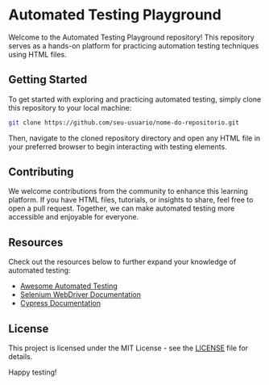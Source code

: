 # Automated Testing Playground

Welcome to the Automated Testing Playground repository! This repository serves as a hands-on platform for practicing automation testing techniques using HTML files.

## Getting Started

To get started with exploring and practicing automated testing, simply clone this repository to your local machine:

```bash
git clone https://github.com/seu-usuario/nome-do-repositorio.git
```

Then, navigate to the cloned repository directory and open any HTML file in your preferred browser to begin interacting with testing elements.

## Contributing

We welcome contributions from the community to enhance this learning platform. If you have HTML files, tutorials, or insights to share, feel free to open a pull request. Together, we can make automated testing more accessible and enjoyable for everyone.

## Resources

Check out the resources below to further expand your knowledge of automated testing:

- [Awesome Automated Testing](https://github.com/atinfo/awesome-test-automation)
- [Selenium WebDriver Documentation](https://www.selenium.dev/documentation/en/)
- [Cypress Documentation](https://docs.cypress.io/)

## License

This project is licensed under the MIT License - see the [LICENSE](LICENSE) file for details.

Happy testing!
